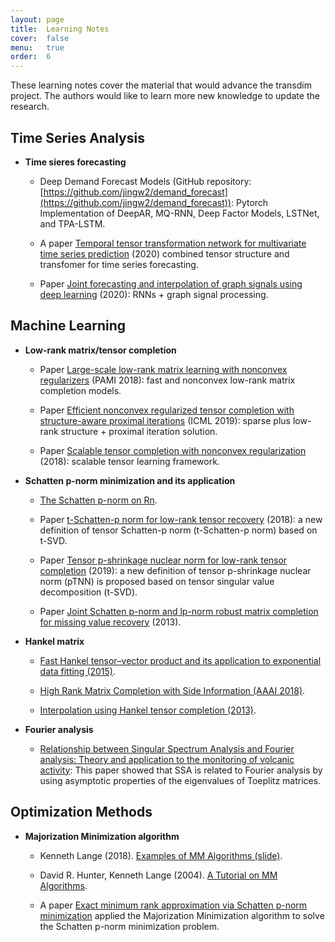 ```yaml
---
layout: page
title:  Learning Notes
cover:  false
menu:   true
order:  6
---
```


These learning notes cover the material that would advance the transdim project. The authors would like to learn more new knowledge to update the research.

Time Series Analysis
----------------------

- **Time sieres forecasting**

  - Deep Demand Forecast Models (GitHub repository: [https://github.com/jingw2/demand_forecast](https://github.com/jingw2/demand_forecast)): Pytorch Implementation of DeepAR, MQ-RNN, Deep Factor Models, LSTNet, and TPA-LSTM.
  
  - A paper [Temporal tensor transformation network for multivariate time series prediction](https://arxiv.org/pdf/2001.01051.pdf) (2020) combined tensor structure and transfomer for time series forecasting.
  
  - Paper [Joint forecasting and interpolation of graph signals using deep learning](https://arxiv.org/pdf/2006.01536.pdf) (2020): RNNs + graph signal processing.


Machine Learning
----------------------

- **Low-rank matrix/tensor completion**
  
  - Paper [Large-scale low-rank matrix learning with nonconvex regularizers](https://arxiv.org/pdf/1708.00146.pdf) (PAMI 2018): fast and nonconvex low-rank matrix completion models.
  
  - Paper [Efficient nonconvex regularized tensor completion with structure-aware proximal iterations](http://proceedings.mlr.press/v97/yao19a/yao19a.pdf) (ICML 2019): sparse plus low-rank structure + proximal iteration solution.
  
  - Paper [Scalable tensor completion with nonconvex regularization](https://arxiv.org/pdf/1807.08725v1.pdf) (2018): scalable tensor learning framework.

- **Schatten p-norm minimization and its application**

  - [The Schatten p-norm on Rn](http://math.ntnu.edu.tw/~jschen/Papers/schatten-p-norm-JNCA.pdf).
  
  - Paper [t-Schatten-p norm for low-rank tensor recovery](https://doi.org/10.1109/JSTSP.2018.2879185) (2018): a new definition of tensor Schatten-p norm (t-Schatten-p norm) based on t-SVD.
  
  - Paper [Tensor p-shrinkage nuclear norm for low-rank tensor completion](https://arxiv.org/pdf/1907.04092v1.pdf) (2019): a new definition of tensor p-shrinkage nuclear norm (pTNN) is proposed based on tensor singular value decomposition (t-SVD).
  
  - Paper [Joint Schatten p-norm and  lp-norm robust matrix completion for missing value recovery](http://inside.mines.edu/~huawang/Papers/Journal/2013KAIS_pnorm.pdf) (2013).

- **Hankel matrix**

  - [Fast Hankel tensor–vector product and its application to exponential data fitting (2015)](http://www.math.hkbu.edu.hk/~wyding/paper/DingQiWei15.pdf).
  
  - [High Rank Matrix Completion with Side Information (AAAI 2018)](http://www.ccs.neu.edu/home/eelhami/publications/HRMC-SideInfo-AAAI18-Ehsan.pdf).
  
  - [Interpolation using Hankel tensor completion (2013)](http://dx.doi.org/10.1190/segam2013-0416.1).

- **Fourier analysis**

  - [Relationship between Singular Spectrum Analysis and Fourier analysis: Theory and application to the monitoring of volcanic activity](https://doi.org/10.1016/j.camwa.2010.05.028): This paper showed that SSA is related to Fourier analysis by using asymptotic properties of the eigenvalues of Toeplitz matrices.
  

Optimization Methods
----------------------

- **Majorization Minimization algorithm**
  
  - Kenneth Lange (2018). [Examples of MM Algorithms (slide)](https://hua-zhou.github.io/teaching/biostatm280-2018spring/slides/20-mm/deLeeuw.pdf).
  
  - David R. Hunter, Kenneth Lange (2004). [A Tutorial on MM Algorithms](http://www.leg.ufpr.br/~paulojus/EM/Tutorial%20on%20MM.pdf).
  
  - A paper [Exact minimum rank approximation via Schatten p-norm minimization](https://www.sciencedirect.com/science/article/pii/S0377042714001010) applied the Majorization Minimization algorithm to solve the Schatten p-norm minimization problem.
